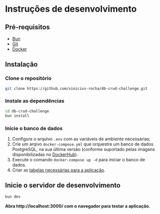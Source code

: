 # Instruções de desenvolvimento

## Pré-requisitos	
- [Bun](https://bun.sh/)
- [Git](https://git-scm.com/)
- [Docker](https://www.docker.com/)

## Instalação

### Clone o repositório
```bash
git clone https://github.com/vinicivs-rocha/db-crud-challenge.git
```

### Instale as dependências
```bash
cd db-crud-challenge
bun install
```

### Inicie o banco de dados
1. Configure o arquivo `.env` com as variáveis de ambiente necessárias;
2. Crie um arqivo ``docker-compose.yml`` que orquestre um banco de dados PostgreSQL, na sua última versão (conforme suportado pelas imagens disponibilizadas no [DockerHub](https://hub.docker.com/_/postgres)).
3. Execute o comando `docker-compose up -d` para iniciar o banco de dados.
4. Criar as [tabelas necessárias para a aplicação](./assets/tables.png).

## Inicie o servidor de desenvolvimento
```bash
bun dev
```

**Abra http://localhost:3000/ com o navegador para testar a aplicação.**